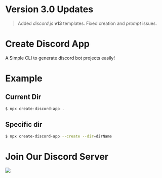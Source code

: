 # Version 3.0 Updates

> Added _discord.js_ **v13** templates.
> Fixed creation and _prompt_ issues.

# Create Discord App

A Simple CLI to generate discord bot projects easily!

# Example

## Current Dir

```sh
$ npx create-discord-app .
```

## Specific dir

```sh
$ npx create-discord-app --create --dir=dirName
```

# Join Our Discord Server

[![](https://i.imgur.com/f6hNUfc.png)](https://discord.gg/2SUybzb)

